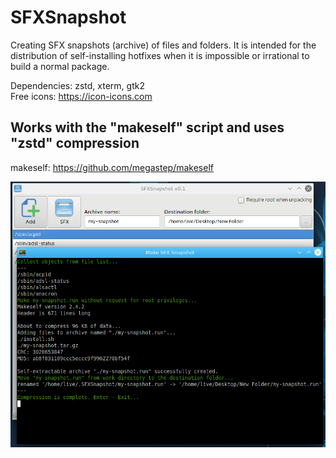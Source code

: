 # SFXSnapshot
Creating SFX snapshots (archive) of files and folders. It is intended for the distribution of self-installing hotfixes when it is impossible or irrational to build a normal package.  

Dependencies: zstd, xterm, gtk2  
Free icons: https://icon-icons.com  

Works with the "makeself" script and uses "zstd" compression
--
makeself: https://github.com/megastep/makeself  

![](https://github.com/AKotov-dev/SFXSnapshot/blob/main/ScreenShot.png)
